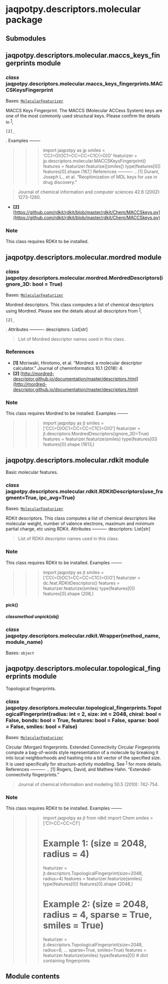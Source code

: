 # jaqpotpy.descriptors.molecular package

## Submodules

## jaqpotpy.descriptors.molecular.maccs_keys_fingerprints module

### *class* jaqpotpy.descriptors.molecular.maccs_keys_fingerprints.MACCSKeysFingerprint

Bases: [`MolecularFeaturizer`](jaqpotpy.descriptors.md#jaqpotpy.descriptors.base_classes.MolecularFeaturizer)

MACCS Keys Fingerprint.
The MACCS (Molecular ACCess System) keys are one of the most commonly used structural keys.
Please confirm the details in <sup>[1](#id6)</sup>, 

```
[2]_
```

.
Examples
——–
>>> import jaqpotpy as jp
>>> smiles = ‘CC(=O)OC1=CC=CC=C1C(=O)O’
>>> featurizer = jp.descriptors.molecular.MACCSKeysFingerprint()
>>> features = featurizer.featurize([smiles])
>>> type(features[0])
>>> features[0].shape
(167,)
References
———-
.. [1] Durant, Joseph L., et al. “Reoptimization of MDL keys for use in drug discovery.”

> Journal of chemical information and computer sciences 42.6 (2002): 1273-1280.
* <a id='id3'>**[2]**</a> [https://github.com/rdkit/rdkit/blob/master/rdkit/Chem/MACCSkeys.py](https://github.com/rdkit/rdkit/blob/master/rdkit/Chem/MACCSkeys.py)

### Note

This class requires RDKit to be installed.

## jaqpotpy.descriptors.molecular.mordred module

### *class* jaqpotpy.descriptors.molecular.mordred.MordredDescriptors(ignore_3D: bool = True)

Bases: [`MolecularFeaturizer`](jaqpotpy.descriptors.md#jaqpotpy.descriptors.base_classes.MolecularFeaturizer)

Mordred descriptors.
This class computes a list of chemical descriptors using Mordred.
Please see the details about all descriptors from <sup>[1](#id6)</sup>, 

```
[2]_
```

.
Attributes
———-
descriptors: List[str]

> List of Mordred descriptor names used in this class.

### References

* <a id='id6'>**[1]**</a> Moriwaki, Hirotomo, et al. “Mordred: a molecular descriptor calculator.” Journal of cheminformatics 10.1 (2018): 4.
* <a id='id7'>**[2]**</a> [http://mordred-descriptor.github.io/documentation/master/descriptors.html](http://mordred-descriptor.github.io/documentation/master/descriptors.html)

### Note

This class requires Mordred to be installed.
Examples
——–
>>> import jaqpotpy as jt
>>> smiles = [‘CC(=O)OC1=CC=CC=C1C(=O)O’]
>>> featurizer = jt.descriptors.MordredDescriptors(ignore_3D=True)
>>> features = featurizer.featurize(smiles)
>>> type(features[0])
>>> features[0].shape
(1613,)

## jaqpotpy.descriptors.molecular.rdkit module

Basic molecular features.

### *class* jaqpotpy.descriptors.molecular.rdkit.RDKitDescriptors(use_fragment=True, ipc_avg=True)

Bases: [`MolecularFeaturizer`](jaqpotpy.descriptors.md#jaqpotpy.descriptors.base_classes.MolecularFeaturizer)

RDKit descriptors.
This class computes a list of chemical descriptors like
molecular weight, number of valence electrons, maximum and
minimum partial charge, etc using RDKit.
Attributes
———-
descriptors: List[str]

> List of RDKit descriptor names used in this class.

### Note

This class requires RDKit to be installed.
Examples
——–
>>> import jaqpotpy as jt
>>> smiles = [‘CC(=O)OC1=CC=CC=C1C(=O)O’]
>>> featurizer = dc.feat.RDKitDescriptors()
>>> features = featurizer.featurize(smiles)
>>> type(features[0])
>>> features[0].shape
(208,)

#### pick()

#### *classmethod* unpick(obj)

### *class* jaqpotpy.descriptors.molecular.rdkit.Wrapper(method_name, module_name)

Bases: `object`

## jaqpotpy.descriptors.molecular.topological_fingerprints module

Topological fingerprints.

### *class* jaqpotpy.descriptors.molecular.topological_fingerprints.TopologicalFingerprint(radius: int = 2, size: int = 2048, chiral: bool = False, bonds: bool = True, features: bool = False, sparse: bool = False, smiles: bool = False)

Bases: [`MolecularFeaturizer`](jaqpotpy.descriptors.md#jaqpotpy.descriptors.base_classes.MolecularFeaturizer)

Circular (Morgan) fingerprints.
Extended Connectivity Circular Fingerprints compute a bag-of-words style
representation of a molecule by breaking it into local neighborhoods and
hashing into a bit vector of the specified size. It is used specifically
for structure-activity modelling. See <sup>[1](#id6)</sup> for more details.
References
———-
.. [1] Rogers, David, and Mathew Hahn. “Extended-connectivity fingerprints.”

> Journal of chemical information and modeling 50.5 (2010): 742-754.

### Note

This class requires RDKit to be installed.
Examples
——–
>>> import jaqpotpy as jt
>>> from rdkit import Chem
>>> smiles = [‘C1=CC=CC=C1’]
>>> # Example 1: (size = 2048, radius = 4)
>>> featurizer = jt.descriptors.TopologicalFingerprint(size=2048, radius=4)
>>> features = featurizer.featurize(smiles)
>>> type(features[0])
>>> features[0].shape
(2048,)
>>> # Example 2: (size = 2048, radius = 4, sparse = True, smiles = True)
>>> featurizer = jt.descriptors.TopologicalFingerprint(size=2048, radius=8,
…                                          sparse=True, smiles=True)
>>> features = featurizer.featurize(smiles)
>>> type(features[0]) # dict containing fingerprints

## Module contents
